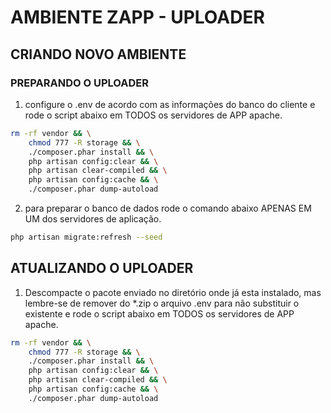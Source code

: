 # AMBIENTE ZAPP - UPLOADER

## CRIANDO NOVO AMBIENTE

### PREPARANDO O UPLOADER

1. configure o .env de acordo com as informações do banco do cliente e rode o script abaixo em TODOS os servidores de APP apache.

```sh
rm -rf vendor && \
    chmod 777 -R storage && \
    ./composer.phar install && \
    php artisan config:clear && \
    php artisan clear-compiled && \
    php artisan config:cache && \
    ./composer.phar dump-autoload
```

2. para preparar o banco de dados rode o comando abaixo APENAS EM UM dos servidores de aplicação.

```sh
php artisan migrate:refresh --seed
```

## ATUALIZANDO O UPLOADER

1. Descompacte o pacote enviado no diretório onde já esta instalado, mas lembre-se de remover do *.zip o arquivo .env para não substituir o existente e rode o script abaixo em TODOS os servidores de APP apache.

```sh
rm -rf vendor && \
    chmod 777 -R storage && \
    ./composer.phar install && \
    php artisan config:clear && \
    php artisan clear-compiled && \
    php artisan config:cache && \
    ./composer.phar dump-autoload
```